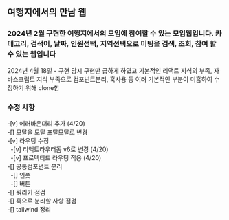 ## 여행지에서의 만남 웹

### 2024년 2월 구현한 여행지에서의 모임에 참여할 수 있는 모임웹입니다. 카테고리, 검색어, 날짜, 인원선택, 지역선택으로 미팅을 검색, 조회, 참여 할 수 있는 웹입니다

2024년 4월 18일 - 구현 당시 구현만 급하게 하였고 기본적인 리액트 지식의 부족, 자바스크립트 지식 부족으로
컴포넌트분리, 훅사용 등 여러 기본적인 부분이 미흡하여 수정하기 위해 clone함

### 수정 사항

-[v] 에러바운더리 추가 (4/20)  
-[] 모달을 모달 포탈모달로 변경  
-[v] 라우팅 수정  
&nbsp;&nbsp;-[v] 리액트라우터돔 v6로 변경 (4/20)  
&nbsp;&nbsp;-[v] 프로텍티드 라우팅 적용 (4/20)  
-[] 공통컴포넌트 분리  
&nbsp;&nbsp;-[] 인풋  
&nbsp;&nbsp;-[] 버튼  
-[] 쿼리키 점검  
-[] 훅으로 분리할 사항 점검  
-[] tailwind 정리
